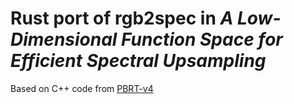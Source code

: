 # Rust port of rgb2spec in *A Low-Dimensional Function Space for Efficient Spectral Upsampling*
Based on C++ code from [PBRT-v4](https://github.com/mmp/pbrt-v4/blob/master/src/pbrt/cmd/rgb2spec_opt.cpp)